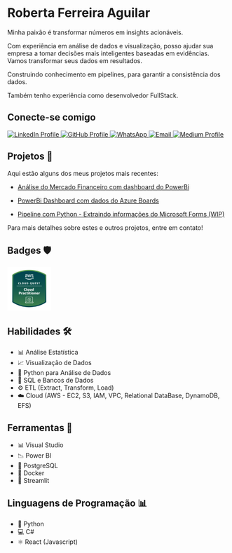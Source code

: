 ###

<h1 align="left">Roberta Ferreira Aguilar</h1>

<p align="left">Minha paixão é transformar números em insights acionáveis. </p>
<p align="left">Com experiência em análise de dados e visualização, posso ajudar sua empresa a tomar decisões mais inteligentes baseadas em evidências. Vamos transformar seus dados em resultados.</p>
<p align="left">Construindo conhecimento em pipelines, para garantir a consistência dos dados.</p>
<p align="left">Também tenho experiência como desenvolvedor FullStack.</p>

<h2 align="left">Conecte-se comigo</h2>

<a href="https://www.linkedin.com/in/robertarfa/" target="_blank" rel="noopener noreferrer">
  <img src="https://img.shields.io/static/v1?message=LinkedIn&logo=linkedin&label=&color=0077B5&logoColor=white&labelColor=&style=for-the-badge" alt="LinkedIn Profile" width="100" height="30">
</a>
<a href="https://github.com/robertarfa" target="_blank" rel="noopener noreferrer">
  <img src="https://img.shields.io/badge/GitHub-100000?style=for-the-badge&logo=github&logoColor=white" alt="GitHub Profile" width="100" height="30">
</a>
<a href="https://wa.me/+5511965549452" target="_blank" rel="noopener noreferrer">
  <img src="https://img.shields.io/badge/WhatsApp-25D366?style=for-the-badge&logo=whatsapp&logoColor=white" alt="WhatsApp" width="100" height="30">
</a>
<a href="mailto:roberta_rfa@hotmail.com" target="_blank" rel="noopener noreferrer">
  <img src="https://img.shields.io/badge/-Email-000?style=for-the-badge&logo=microsoft-outlook&logoColor=dc00ff" alt="Email" width="100" height="30">
</a>
<a href="https://medium.com/@robertaaguilar" target="_blank" rel="noopener noreferrer">
  <img src="https://img.shields.io/badge/Medium-%23000000.svg?logo=medium&logoColor=white" alt="Medium Profile" width="100" height="30">
</a>

<h2 align="left"> Projetos 🚀</h2>

Aqui estão alguns dos meus projetos mais recentes:

- <a href="https://github.com/robertarfa/Projetos/tree/main/Finance" target="_blank" rel="noopener noreferrer">Análise do Mercado Financeiro com dashboard do PowerBi</a>

- <a href="https://github.com/robertarfa/Projetos/tree/main/AzureBoard" target="_blank" rel="noopener noreferrer">PowerBi Dashboard com dados do Azure Boards</a>

- <a href="https://github.com/robertarfa/reiki" target="_blank" rel="noopener noreferrer">Pipeline com Python - Extraindo informações do Microsoft Forms (WIP)</a>

Para mais detalhes sobre estes e outros projetos, entre em contato!

<h2 align="left"> Badges 🛡️</h2>

<a href="https://www.credly.com/badges/470103cb-6b8d-4d48-9b5a-a6d57a9a6547/public_url">
  <img src="aws-cloud-quest-cloud-practitioner.png" width="100" alt="AWS Cloud Quest Cloud Practitioner Badge">
</a>
<!-- [![alt text](aws-cloud-quest-cloud-practitioner-2.png)](https://www.credly.com/badges/470103cb-6b8d-4d48-9b5a-a6d57a9a6547/public_url) -->

<h2 align="left"> Habilidades 🛠️</h2>

- 📊 Análise Estatística
- 📈 Visualização de Dados
- 🐍 Python para Análise de Dados
- 📑 SQL e Bancos de Dados
- ⚙️ ETL (Extract, Transform, Load)
- ☁️ Cloud (AWS - EC2, S3, IAM, VPC, Relational DataBase, DynamoDB, EFS)

<h2 align="left">Ferramentas 🧰</h2>

- 📊 Visual Studio
- 📉 Power BI
- 🐘 PostgreSQL
- 🐳 Docker
- 👑 Streamlit

<h2 align="left">Linguagens de Programação 📊</h2>

- 🐍 Python
- 💻 C#
- ⚛️ React (Javascript)

<!-- ## Certificados 🏆

Minhas qualificações incluem:

- [**ChatGPT e programação: aumente sua produtividade**](https://www.notion.so/ChatGPT-e-programa-o-aumente-sua-produtividade-130d61656829801a8be3ebb892fd0677?pvs=21)

- [**Python: análise de dados com SQL**](https://www.notion.so/Python-an-lise-de-dados-com-SQL-130d6165682980d0a412e2ac4809d239?pvs=21)

- [**Python e Power BI**](https://www.notion.so/Python-e-Power-BI-134d61656829803b9e78d58dcd07ee11?pvs=21)

- [**Data Visualization: criando gráficos com bibliotecas Python**](https://www.notion.so/Data-Visualization-criando-gr-ficos-com-bibliotecas-Python-130d6165682980b3acf3cfd91608b7f0?pvs=21)

- [**Sistemas de Gerenciamento de Banco de Dados**](https://www.notion.so/Sistemas-de-Gerenciamento-de-Banco-de-Dados-131d616568298066a48adf1ffc1722a7?pvs=21)

- [**Modelagem Banco de Dados**](https://www.notion.so/Modelagem-Banco-de-Dados-134d6165682980b8a097e863ca8a474c?pvs=21)

- [**Pipeline de dados: combinando Python e orientação a objeto**](https://www.notion.so/Pipeline-de-dados-combinando-Python-e-orienta-o-a-objeto-13ed6165682980d19faefd7f294cf244?pvs=21)

Estou sempre buscando aprender e me atualizar na área de análise de dados.

###

<div align="center">
  <img src="https://github-readme-stats.vercel.app/api?username=robertarfa&hide_title=false&hide_rank=false&show_icons=true&include_all_commits=true&count_private=true&disable_animations=false&theme=dracula&locale=en&hide_border=false" height="150" alt="stats graph"  />
  <img src="https://github-readme-stats.vercel.app/api/top-langs?username=robertarfa&locale=en&hide_title=false&layout=compact&card_width=320&langs_count=5&theme=dracula&hide_border=false" height="150" alt="languages graph"  />
</div>

### -->
